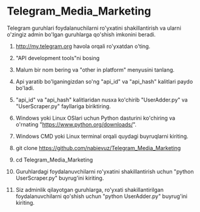 # Telegram_Media_Marketing

Telegram guruhlari foydalanuchilarni ro'yxatini shakillantirish va ularni o'zingiz admin bo'lgan guruhlarga qo'shish imkonini beradi.

1. http://my.telegram.org havola orqali ro'yxatdan o'ting.

2. "API development tools"ni bosing

3. Malum bir nom bering va "other in platform" menyusini tanlang.

4. Api yaratib bo'lganingizdan so'ng "api_id" va "api_hash" kalitlari paydo bo'ladi.

5. "api_id" va "api_hash" kalitlaridan nusxa ko'chirib "UserAdder.py" va "UserScraper.py" fayllariga biriktiring.

6. Windows yoki Linux OSlari uchun Python dasturini ko'chiring va o'rnating "https://www.python.org/downloads/".

7. Windows CMD yoki Linux terminal orqali quydagi buyruqlarni kiriting.

8. git clone https://github.com/nabievuz/Telegram_Media_Marketing

9. cd Telegram_Media_Marketing

10. Guruhlardagi foydalanuvchilarni ro'yxatini shakillantirish uchun "python UserScraper.py" buyrug'ini kiriting.

11. Siz adminlik qilayotgan guruhlarga, ro'yxati shakillantirilgan foydalanuvchilarni qo'shish uchun "python UserAdder.py" buyrug'ini kiriting.
